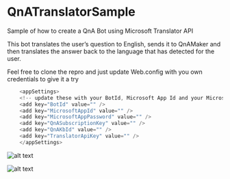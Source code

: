 # QnATranslatorSample
Sample of how to create a QnA Bot using Microsoft Translator API

This bot translates the user’s question to English, sends it to QnAMaker and then translates the answer back to the language that has detected for the user. 

Feel free to clone the repro and just update Web.config with you own credentials to give it a try

```cs
	<appSettings>
	<!-- update these with your BotId, Microsoft App Id and your Microsoft App Password-->
	<add key="BotId" value="" />
	<add key="MicrosoftAppId" value="" />
	<add key="MicrosoftAppPassword" value="" />
	<add key="QnASubscriptionKey" value="" />
	<add key="QnAKbId" value="" />
	<add key="TranslatorApiKey" value="" />
	</appSettings>
```
 
 
![alt text](http://i64.tinypic.com/10s4ro7.jpg)

![alt text](http://i68.tinypic.com/2gu9ims.jpg)
